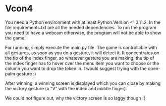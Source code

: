 # Vcon4

You need a Python environment with at least Python.Version <=3.11.2.
In the file requirements.txt are all the needed dependencies. To run the program you need to have a webcam otherwise, the program will not be able to show the game.

For running, simply execute the main.py file. The game is controllable with all gestures, as soon as you do a gesture, it will detect it. It concentrates on the tip of the index finger, so whatever gesture you are making, the tip of the index finger has to hover over the menu item you want to choose or the column you want to drop the token in. I would suggest trying with the open-palm gesture :)

After winning, a winning screen is displayed which you can close by making the victory gesture (a "V" with the index and middle finger).

We could not figure out, why the victory screen is so laggy though :(